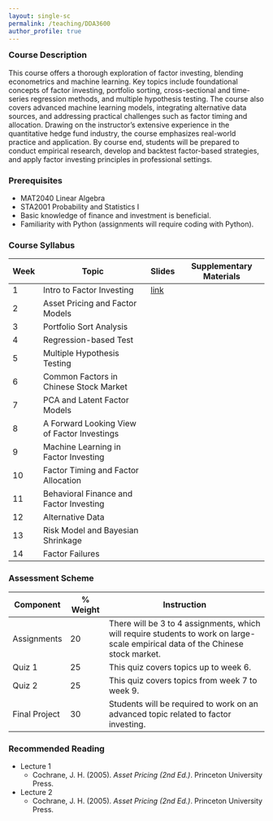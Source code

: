 ```yaml
---
layout: single-sc
permalink: /teaching/DDA3600
author_profile: true
---
```


<h3 style="margin-top: 0;">Course Description</h3>

This course offers a thorough exploration of factor investing, blending econometrics and machine learning. Key topics include foundational concepts of factor investing, portfolio sorting, cross-sectional and time-series regression methods, and multiple hypothesis testing. The course also covers advanced machine learning models, integrating alternative data sources, and addressing practical challenges such as factor timing and allocation. Drawing on the instructor’s extensive experience in the quantitative hedge fund industry, the course emphasizes real-world practice and application. By course end, students will be prepared to conduct empirical research, develop and backtest factor-based strategies, and apply factor investing principles in professional settings.

<h3>Prerequisites</h3>

* MAT2040 Linear Algebra
* STA2001 Probability and Statistics I
* Basic knowledge of finance and investment is beneficial.
* Familiarity with Python (assignments will require coding with Python).

<h3>Course Syllabus</h3>

| Week        | Topic    |  Slides     |  Supplementary Materials |
|---------|---------------|------------|------------------|
| 1 | Intro to Factor Investing | <a href="https://papers.ssrn.com/sol3/papers.cfm?abstract_id=5252809" target="_blank">link</a> |   |
| 2 | Asset Pricing and Factor Models |  |   |
| 3 | Portfolio Sort Analysis |  |   |
| 4 | Regression-based Test |  |   |
| 5 | Multiple Hypothesis Testing |  |   |
| 6 | Common Factors in Chinese Stock Market |  |   |
| 7 | PCA and Latent Factor Models |  |   |
| 8 | A Forward Looking View of Factor Investings |  |   |
| 9 | Machine Learning in Factor Investing |  |   |
| 10 | Factor Timing and Factor Allocation |  |   |
| 11 | Behavioral Finance and Factor Investing |  |   |
| 12 | Alternative Data |  |   |
| 13 | Risk Model and Bayesian Shrinkage |  |   |
| 14 | Factor Failures |  |   |

<h3>Assessment Scheme</h3>

| Component   | % Weight | Instruction |
|---------|---------------|---------------|
| Assignments |	20 | There will be 3 to 4 assignments, which will require students to work on large-scale empirical data of the Chinese stock market. |
| Quiz 1 |	25 | This quiz covers topics up to week 6.  |
| Quiz 2 |	25 | This quiz covers topics from week 7 to week 9.  |
| Final Project	| 30 | Students will be required to work on an advanced topic related to factor investing. |

<h3>Recommended Reading</h3>

* Lecture 1
  * Cochrane, J. H. (2005). <i>Asset Pricing (2nd Ed.)</i>. Princeton University Press.
* Lecture 2
  * Cochrane, J. H. (2005). <i>Asset Pricing (2nd Ed.)</i>. Princeton University Press.
